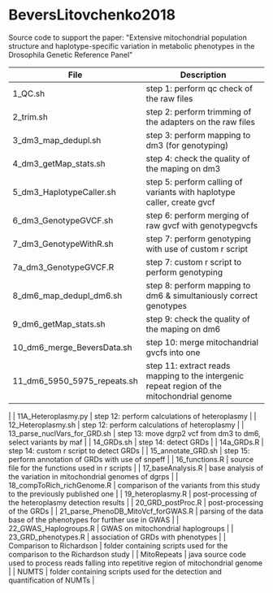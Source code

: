 # BeversLitovchenko2018
Source code to support the paper: "Extensive  mitochondrial  population  structure  and  haplotype-specific  variation  in  metabolic  phenotypes  in  the  Drosophila  Genetic  Reference  Panel"

| File  | Description |
| ------------- | ------------- |
| 1_QC.sh   | step 1: perform qc check of the raw files |
| 2_trim.sh   | step 2: perform trimming of the adapters on the raw files |
| 3_dm3_map_dedupl.sh   | step 3: perform mapping to dm3 (for genotyping)  |
| 4_dm3_getMap_stats.sh   | step 4: check the quality of the maping on dm3  |
| 5_dm3_HaplotypeCaller.sh   | step 5: perform calling of variants with haplotype caller, create gvcf  |
| 6_dm3_GenotypeGVCF.sh   | step 6: perform merging of raw gvcf with genotypegvcfs  |
| 7_dm3_GenotypeWithR.sh   | step 7: perform genotyping with use of custom r script  |
| 7a_dm3_GenotypeGVCF.R   |  step 7: custom r script to perform genotyping |
| 8_dm6_map_dedupl_dm6.sh   |  step 8: perform mapping to dm6 & simultaniously correct genotypes |
| 9_dm6_getMap_stats.sh   |  step 9: check the quality of the maping on dm6 |
| 10_dm6_merge_BeversData.sh   | step 10: merge mitochandrial gvcfs into one  |
| 11_dm6_5950_5975_repeats.sh   |  step 11: extract reads mapping to the intergenic repeat region of the mitochondrial genome
|
| 11A_Heteroplasmy.py   | step 12: perform calculations of heteroplasmy |
| 12_Heteroplasmy.sh   | step 12: perform calculations of heteroplasmy   |
| 13_parse_nuclVars_for_GRD.sh   | step 13: move dgrp2 vcf from dm3 to dm6, select variants by maf  |
| 14_GRDs.sh   | step 14: detect GRDs  |
| 14a_GRDs.R   | step 14: custom r script to detect GRDs  |
| 15_annotate_GRD.sh   |  step 15: perform annotation of GRDs with use of snpeff |
| 16_functions.R   | source file for the functions used in r scripts  |
| 17_baseAnalysis.R   |  base analysis of the variation in mitochondrial genomes of dgrps |
| 18_compToRich_richGenome.R   | comparison of the variants from this study to the previously published one  |
| 19_heteroplasmy.R   |  post-processing of the heteroplasmy detection results |
| 20_GRD_postProc.R   |  post-processing of the GRDs |
| 21_parse_PhenoDB_MitoVcf_forGWAS.R   |  parsing of the data base of the phenotypes for further use in GWAS |
| 22_GWAS_Haplogroups.R   | GWAS on mitochondrial haplogroups  |
| 23_GRD_phenotypes.R   | association of GRDs with phenotypes  |
| Comparison to Richardson   |  folder containing scripts used for the comparison to the Richardson study |
| MitoRepeats   | java source code used to process reads falling into repetitive region of mitochondrial genome |
| NUMTS   | folder containing scripts used for the detection and quantification of NUMTs |
